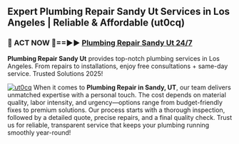 ## Expert Plumbing Repair Sandy Ut Services in Los Angeles | Reliable & Affordable (ut0cq)  

<h3>🚿 ACT NOW 🌟==►► <a href="https://tinyurl.com/2ne6vx2x" rel="nofollow">Plumbing Repair Sandy Ut 24/7</a></h3>

**Plumbing Repair Sandy Ut** provides top-notch plumbing services in Los Angeles. From repairs to installations, enjoy free consultations + same-day service. Trusted Solutions 2025!

[![ut0cq](https://i.imgur.com/4PFF4AK.jpeg)](https://tinyurl.com/2ne6vx2x)
When it comes to **Plumbing Repair in Sandy, UT**, our team delivers unmatched expertise with a personal touch. The cost depends on material quality, labor intensity, and urgency—options range from budget-friendly fixes to premium solutions. Our process starts with a thorough inspection, followed by a detailed quote, precise repairs, and a final quality check. Trust us for reliable, transparent service that keeps your plumbing running smoothly year-round!